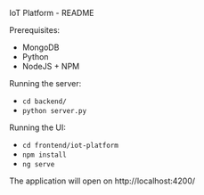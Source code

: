 IoT Platform - README

Prerequisites:
* MongoDB
* Python
* NodeJS + NPM

Running the server:
* `cd backend/`
* `python server.py`

Running the UI:
* `cd frontend/iot-platform`
* `npm install`
* `ng serve`

The application will open on http://localhost:4200/